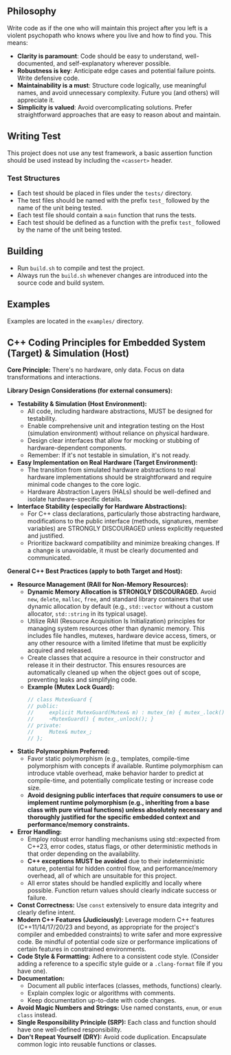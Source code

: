 ## Philosophy

Write code as if the one who will maintain this project after you left is a violent psychopath who knows where you live and how to find you. This means:
- **Clarity is paramount**: Code should be easy to understand, well-documented, and self-explanatory wherever possible.
- **Robustness is key**: Anticipate edge cases and potential failure points. Write defensive code.
- **Maintainability is a must**: Structure code logically, use meaningful names, and avoid unnecessary complexity. Future you (and others) will appreciate it.
- **Simplicity is valued**: Avoid overcomplicating solutions. Prefer straightforward approaches that are easy to reason about and maintain.

## Writing Test

This project does not use any test framework, a basic assertion function should be used instead by including the `<cassert>` header.

### Test Structures

- Each test should be placed in files under the `tests/` directory.
- The test files should be named with the prefix `test_` followed by the name of the unit being tested.
- Each test file should contain a `main` function that runs the tests.
- Each test should be defined as a function with the prefix `test_` followed by the name of the unit being tested.

## Building

- Run `build.sh` to compile and test the project.
- Always run the `build.sh` whenever changes are introduced into the source code and build system.

## Examples

Examples are located in the `examples/` directory.

## C++ Coding Principles for Embedded System (Target) & Simulation (Host)

**Core Principle:** There's no hardware, only data. Focus on data transformations and interactions.

**Library Design Considerations (for external consumers):**

- **Testability & Simulation (Host Environment):**
    - All code, including hardware abstractions, MUST be designed for testability.
    - Enable comprehensive unit and integration testing on the Host (simulation environment) without reliance on physical hardware.
    - Design clear interfaces that allow for mocking or stubbing of hardware-dependent components.
    - Remember: If it's not testable in simulation, it's not ready.
- **Easy Implementation on Real Hardware (Target Environment):**
    - The transition from simulated hardware abstractions to real hardware implementations should be straightforward and require minimal code changes to the core logic.
    - Hardware Abstraction Layers (HALs) should be well-defined and isolate hardware-specific details.
- **Interface Stability (especially for Hardware Abstractions):**
    - For C++ class declarations, particularly those abstracting hardware, modifications to the public interface (methods, signatures, member variables) are STRONGLY DISCOURAGED unless explicitly requested and justified.
    - Prioritize backward compatibility and minimize breaking changes. If a change is unavoidable, it must be clearly documented and communicated.

**General C++ Best Practices (apply to both Target and Host):**

- **Resource Management (RAII for Non-Memory Resources):**
    - **Dynamic Memory Allocation is STRONGLY DISCOURAGED.** Avoid `new`, `delete`, `malloc`, `free`, and standard library containers that use dynamic allocation by default (e.g., `std::vector` without a custom allocator, `std::string` in its typical usage).
    - Utilize RAII (Resource Acquisition Is Initialization) principles for managing system resources other than dynamic memory. This includes file handles, mutexes, hardware device access, timers, or any other resource with a limited lifetime that must be explicitly acquired and released.
    - Create classes that acquire a resource in their constructor and release it in their destructor. This ensures resources are automatically cleaned up when the object goes out of scope, preventing leaks and simplifying code.
    - **Example (Mutex Lock Guard):**
      ```cpp
      // class MutexGuard {
      // public:
      //     explicit MutexGuard(Mutex& m) : mutex_(m) { mutex_.lock(); }
      //     ~MutexGuard() { mutex_.unlock(); }
      // private:
      //     Mutex& mutex_;
      // };
      ```
- **Static Polymorphism Preferred:**
    - Favor static polymorphism (e.g., templates, compile-time polymorphism with concepts if available. Runtime polymorphism can introduce vtable overhead, make behavior harder to predict at compile-time, and potentially complicate testing or increase code size.
    - **Avoid designing public interfaces that *require* consumers to use or implement runtime polymorphism (e.g., inheriting from a base class with pure virtual functions) unless absolutely necessary and thoroughly justified for the specific embedded context and performance/memory constraints.**
- **Error Handling:**
    - Employ robust error handling mechanisms using std::expected from C++23, error codes, status flags, or other deterministic methods in that order depending on the availability.
    - **C++ exceptions MUST be avoided** due to their indeterministic nature, potential for hidden control flow, and performance/memory overhead, all of which are unsuitable for this project.
    - All error states should be handled explicitly and locally where possible. Function return values should clearly indicate success or failure.
- **Const Correctness:** Use `const` extensively to ensure data integrity and clearly define intent.
- **Modern C++ Features (Judiciously):** Leverage modern C++ features (C++11/14/17/20/23 and beyond, as appropriate for the project's compiler and embedded constraints) to write safer and more expressive code. Be mindful of potential code size or performance implications of certain features in constrained environments.
- **Code Style & Formatting:** Adhere to a consistent code style. (Consider adding a reference to a specific style guide or a `.clang-format` file if you have one).
- **Documentation:**
    - Document all public interfaces (classes, methods, functions) clearly.
    - Explain complex logic or algorithms with comments.
    - Keep documentation up-to-date with code changes.
- **Avoid Magic Numbers and Strings:** Use named constants, `enum`, or `enum class` instead.
- **Single Responsibility Principle (SRP):** Each class and function should have one well-defined responsibility.
- **Don't Repeat Yourself (DRY):** Avoid code duplication. Encapsulate common logic into reusable functions or classes.


